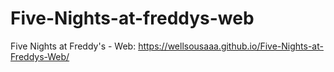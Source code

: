# Five-Nights-at-freddys-web
Five Nights at Freddy's - Web: https://wellsousaaa.github.io/Five-Nights-at-Freddys-Web/
